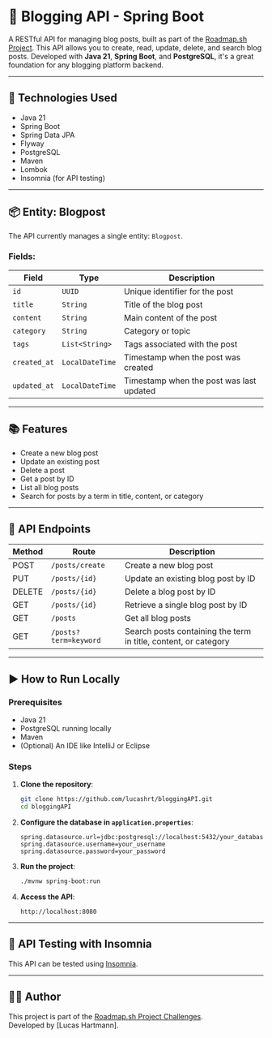 # 📝 Blogging API - Spring Boot

A RESTful API for managing blog posts, built as part of the [Roadmap.sh Project](https://roadmap.sh/projects/blogging-platform-api). This API allows you to create, read, update, delete, and search blog posts. Developed with **Java 21**, **Spring Boot**, and **PostgreSQL**, it's a great foundation for any blogging platform backend.

---

## 🚀 Technologies Used

- Java 21
- Spring Boot
- Spring Data JPA
- Flyway
- PostgreSQL
- Maven
- Lombok
- Insomnia (for API testing)

---

## 📦 Entity: Blogpost

The API currently manages a single entity: `Blogpost`.

### Fields:

| Field        | Type         | Description                               |
|--------------|--------------|-------------------------------------------|
| `id`         | `UUID`       | Unique identifier for the post            |
| `title`      | `String`     | Title of the blog post                    |
| `content`    | `String`     | Main content of the post                  |
| `category`   | `String`     | Category or topic                         |
| `tags`       | `List<String>` | Tags associated with the post           |
| `created_at` | `LocalDateTime` | Timestamp when the post was created   |
| `updated_at` | `LocalDateTime` | Timestamp when the post was last updated |

---

## 📚 Features

- Create a new blog post
- Update an existing post
- Delete a post
- Get a post by ID
- List all blog posts
- Search for posts by a term in title, content, or category

---

## 📌 API Endpoints

| Method | Route                       | Description                                                           |
|--------|-----------------------------|-----------------------------------------------------------------------|
| POST   | `/posts/create`             | Create a new blog post                                                |
| PUT    | `/posts/{id}`               | Update an existing blog post by ID                                    |
| DELETE | `/posts/{id}`               | Delete a blog post by ID                                              |
| GET    | `/posts/{id}`               | Retrieve a single blog post by ID                                     |
| GET    | `/posts`                    | Get all blog posts                                                    |
| GET    | `/posts?term=keyword`       | Search posts containing the term in title, content, or category       |

---

## ▶️ How to Run Locally

### Prerequisites

- Java 21
- PostgreSQL running locally
- Maven
- (Optional) An IDE like IntelliJ or Eclipse

### Steps

1. **Clone the repository**:
   ```bash
   git clone https://github.com/lucashrt/bloggingAPI.git
   cd bloggingAPI
   ```

2. **Configure the database in `application.properties`**:
   ```properties
   spring.datasource.url=jdbc:postgresql://localhost:5432/your_database
   spring.datasource.username=your_username
   spring.datasource.password=your_password
   ```

3. **Run the project**:
   ```bash
   ./mvnw spring-boot:run
   ```

4. **Access the API**:
   ```
   http://localhost:8080
   ```

---

## 🧪 API Testing with Insomnia

This API can be tested using [Insomnia](https://insomnia.rest).  

---

## 👨‍💻 Author

This project is part of the [Roadmap.sh Project Challenges](https://roadmap.sh/projects).  
Developed by [Lucas Hartmann].

